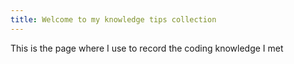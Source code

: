 ```yaml
---
title: Welcome to my knowledge tips collection
---
```



This is the page where I use to record the coding knowledge I met
